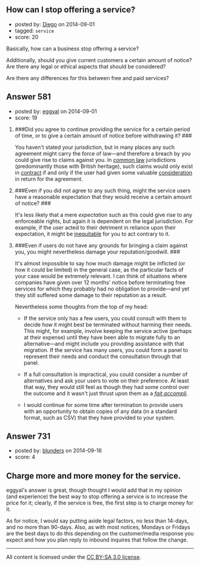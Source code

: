 ## How can I stop offering a service?

- posted by: [Diego](https://stackexchange.com/users/2205060/diego) on 2014-09-01
- tagged: `service`
- score: 20

Basically, how can a business stop offering a service?

Additionally, should you give current customers a certain amount of notice? Are there any legal or ethical aspects that should be considered?

Are there any differences for this between free and paid services?


## Answer 581

- posted by: [eggyal](https://stackexchange.com/users/310184/eggyal) on 2014-09-01
- score: 19

1. ###Did you agree to continue providing the service for a certain period of time, or to give a certain amount of notice before withdrawing it? ###

    You haven't stated your jurisdiction, but in many places any such agreement might carry the force of law&mdash;and therefore a breach by you could give rise to claims against you. In [common law](http://en.wikipedia.org/wiki/Common_law) jurisdictions (predominantly those with British heritage), such claims would only exist in [contract](http://en.wikipedia.org/wiki/Contract) if and only if the user had given some valuable [consideration](http://en.wikipedia.org/wiki/Consideration) in return for the agreement.

2. ###Even if you did not agree to any such thing, might the service users have a reasonable expectation that they would receive a certain amount of notice? ###

    It's less likely that a mere *expectation* such as this could give rise to any enforceable rights, but again it is dependent on the legal jurisdiction.  For example, if the user acted to their detriment in reliance upon their expectation, it might be [inequitable](http://en.wikipedia.org/wiki/Equity_(legal_concept)) for you to act contrary to it.

3. ###Even if users do not have any grounds for bringing a claim against you, you might nevertheless damage your reputation/goodwill. ###

    It's almost impossible to say how much damage might be inflicted (or how it could be limited) in the general case, as the particular facts of your case would be extremely relevant.  I can think of situations where companies have given  over 12 months' notice before terminating free services for which they probably had no obligation to provide&mdash;and yet they still suffered some damage to their reputation as a result.

    Nevertheless some thoughts from the top of my head:

    * If the service only has a few users, you could consult with them to decide how it might best be terminated without harming their needs.  This might, for example, involve keeping the service active (perhaps at their expense) until they have been able to migrate fully to an alternative&mdash;and might include you providing assistance with that migration.  If the service has many users, you could form a panel to represent their needs and conduct the consultation through that panel.

    * If a full consultation is impractical, you could consider a number of alternatives and ask your users to vote on their preference.  At least that way, they would still feel as though they had some control over the outcome and it wasn't just thrust upon them as a [*fait accompli*](http://en.wiktionary.org/wiki/fait_accompli).

    * I would continue for some time after termination to provide users with an opportunity to obtain copies of any data (in a standard format, such as CSV) that they have provided to your system.


## Answer 731

- posted by: [blunders](https://stackexchange.com/users/216182/blunders) on 2014-09-16
- score: 4

Charge more and more money for the service.
----------

eggyal's answer is great, though thought I would add that in my opinion (and experience) the best way to stop offering a service is to increase the price for it; clearly, if the service is free, the first step is to charge money for it. 

As for notice, I would say putting aside legal factors, no less than 14-days, and no more than 90-days. Also, as with most notices, Mondays or Fridays are the best days to do this depending on the customer/media response you expect and how you plan reply to inbound inquires that follow the change. 



---

All content is licensed under the [CC BY-SA 3.0 license](https://creativecommons.org/licenses/by-sa/3.0/).
